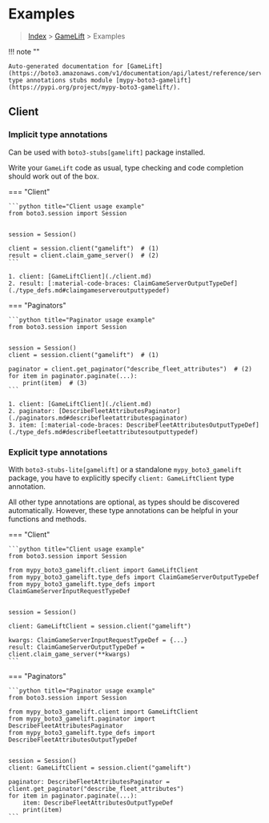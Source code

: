 # Examples

> [Index](../README.md) > [GameLift](./README.md) > Examples

!!! note ""

    Auto-generated documentation for [GameLift](https://boto3.amazonaws.com/v1/documentation/api/latest/reference/services/gamelift.html#GameLift)
    type annotations stubs module [mypy-boto3-gamelift](https://pypi.org/project/mypy-boto3-gamelift/).

## Client

### Implicit type annotations

Can be used with `boto3-stubs[gamelift]` package installed.

Write your `GameLift` code as usual,
type checking and code completion should work out of the box.


=== "Client"

    ```python title="Client usage example"
    from boto3.session import Session


    session = Session()

    client = session.client("gamelift")  # (1)
    result = client.claim_game_server()  # (2)
    ```

    1. client: [GameLiftClient](./client.md)
    2. result: [:material-code-braces: ClaimGameServerOutputTypeDef](./type_defs.md#claimgameserveroutputtypedef) 



=== "Paginators"

    ```python title="Paginator usage example"
    from boto3.session import Session


    session = Session()
    client = session.client("gamelift")  # (1)

    paginator = client.get_paginator("describe_fleet_attributes")  # (2)
    for item in paginator.paginate(...):
        print(item)  # (3)
    ```

    1. client: [GameLiftClient](./client.md)
    2. paginator: [DescribeFleetAttributesPaginator](./paginators.md#describefleetattributespaginator)
    3. item: [:material-code-braces: DescribeFleetAttributesOutputTypeDef](./type_defs.md#describefleetattributesoutputtypedef) 




### Explicit type annotations

With `boto3-stubs-lite[gamelift]`
or a standalone `mypy_boto3_gamelift` package, you have to explicitly specify `client: GameLiftClient` type annotation.

All other type annotations are optional, as types should be discovered automatically.
However, these type annotations can be helpful in your functions and methods.


=== "Client"

    ```python title="Client usage example"
    from boto3.session import Session

    from mypy_boto3_gamelift.client import GameLiftClient
    from mypy_boto3_gamelift.type_defs import ClaimGameServerOutputTypeDef
    from mypy_boto3_gamelift.type_defs import ClaimGameServerInputRequestTypeDef


    session = Session()

    client: GameLiftClient = session.client("gamelift")

    kwargs: ClaimGameServerInputRequestTypeDef = {...}
    result: ClaimGameServerOutputTypeDef = client.claim_game_server(**kwargs)
    ```



=== "Paginators"

    ```python title="Paginator usage example"
    from boto3.session import Session

    from mypy_boto3_gamelift.client import GameLiftClient
    from mypy_boto3_gamelift.paginator import DescribeFleetAttributesPaginator
    from mypy_boto3_gamelift.type_defs import DescribeFleetAttributesOutputTypeDef


    session = Session()
    client: GameLiftClient = session.client("gamelift")

    paginator: DescribeFleetAttributesPaginator = client.get_paginator("describe_fleet_attributes")
    for item in paginator.paginate(...):
        item: DescribeFleetAttributesOutputTypeDef
        print(item)
    ```




